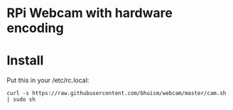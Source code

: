 # RPi Webcam with hardware encoding

# Install

Put this in your /etc/rc.local:

```
curl -s https://raw.githubusercontent.com/bhuism/webcam/master/cam.sh | sudo sh
```

